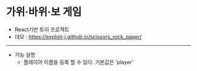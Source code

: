 # 가위·바위·보 게임

* React기반 토이 프로젝트
* 데모 : https://exploit-j.github.io/scissors_rock_paper/
-----------
* 기능 설명
  * 플레이어 이름을 등록 할 수 있다. 기본값은 'player'

